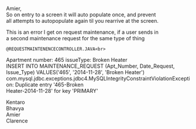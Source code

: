 Amier, <br>
So on entry to a screen it will auto populate once, and prevent<br>
all attempts to autopopulate again til you rearrive at the screen.<br>
	
	
This is an error I get on request maintenance, if a user sends in	<br>
a second maintenance request for the same type of thing <br>

	@REQUESTMAINTENENCECONTROLLER.JAVA<br>
Apartment number: 465 issueType: Broken Heater<br>
INSERT INTO MAINTENANCE_REQUEST (Apt_Number, Date_Request, Issue_Type) VALUES('465', '2014-11-28', 'Broken Heater') <br>
com.mysql.jdbc.exceptions.jdbc4.MySQLIntegrityConstraintViolationException: Duplicate entry '465-Broken<br> Heater-2014-11-28' for key 'PRIMARY'<br>

Kentaro<br>
Bhavya<br>
Amier<br>
Clarence<br>

